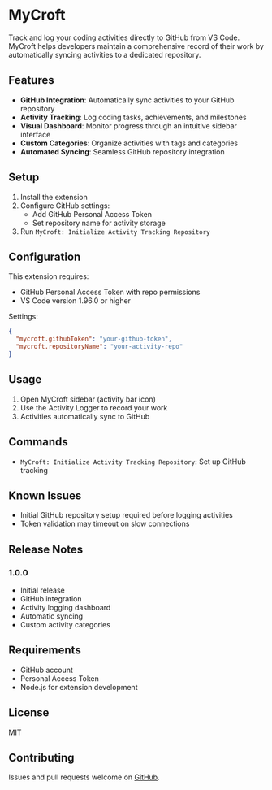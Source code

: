 # MyCroft

Track and log your coding activities directly to GitHub from VS Code. MyCroft helps developers maintain a comprehensive record of their work by automatically syncing activities to a dedicated repository.

## Features

- **GitHub Integration**: Automatically sync activities to your GitHub repository
- **Activity Tracking**: Log coding tasks, achievements, and milestones
- **Visual Dashboard**: Monitor progress through an intuitive sidebar interface
- **Custom Categories**: Organize activities with tags and categories
- **Automated Syncing**: Seamless GitHub repository integration

## Setup

1. Install the extension
2. Configure GitHub settings:
   - Add GitHub Personal Access Token
   - Set repository name for activity storage
3. Run `MyCroft: Initialize Activity Tracking Repository`

## Configuration

This extension requires:

- GitHub Personal Access Token with repo permissions
- VS Code version 1.96.0 or higher

Settings:

```json
{
  "mycroft.githubToken": "your-github-token",
  "mycroft.repositoryName": "your-activity-repo"
}
```

## Usage

1. Open MyCroft sidebar (activity bar icon)
2. Use the Activity Logger to record your work
3. Activities automatically sync to GitHub

## Commands

- `MyCroft: Initialize Activity Tracking Repository`: Set up GitHub tracking

## Known Issues

- Initial GitHub repository setup required before logging activities
- Token validation may timeout on slow connections

## Release Notes

### 1.0.0

- Initial release
- GitHub integration
- Activity logging dashboard
- Automatic syncing
- Custom activity categories

## Requirements

- GitHub account
- Personal Access Token
- Node.js for extension development

## License

MIT

## Contributing

Issues and pull requests welcome on [GitHub](https://github.com/yourusername/mycroft).



